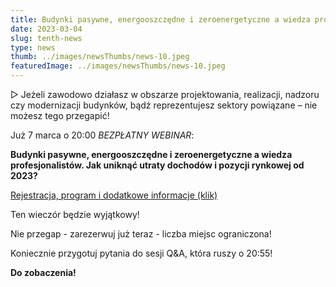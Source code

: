 ```yaml
---
title: Budynki pasywne, energooszczędne i zeroenergetyczne a wiedza profesjonalistów
date: 2023-03-04
slug: tenth-news
type: news
thumb: ../images/newsThumbs/news-10.jpeg
featuredImage: ../images/newsThumbs/news-10.jpeg
---
```



▻ Jeżeli zawodowo działasz w obszarze projektowania, realizacji, nadzoru czy modernizacji budynków, bądź reprezentujesz sektory powiązane – nie możesz tego przegapić!

Już 7 marca o 20:00 *BEZPŁATNY WEBINAR*:

**Budynki pasywne, energooszczędne i zeroenergetyczne a wiedza profesjonalistów. Jak uniknąć utraty dochodów i pozycji rynkowej od 2023?**

<a href="http://tiny.cc/zapisy-webinar-070323"> Rejestracja, program i dodatkowe informacje (klik) </a>

Ten wieczór będzie wyjątkowy!

Nie przegap - zarezerwuj już teraz - liczba miejsc ograniczona!

Koniecznie przygotuj pytania do sesji Q&amp;A, która ruszy o 20:55!

**Do zobaczenia!**

